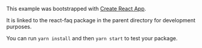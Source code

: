 This example was bootstrapped with [Create React App](https://github.com/facebook/create-react-app).

It is linked to the react-faq package in the parent directory for development purposes.

You can run `yarn install` and then `yarn start` to test your package.
